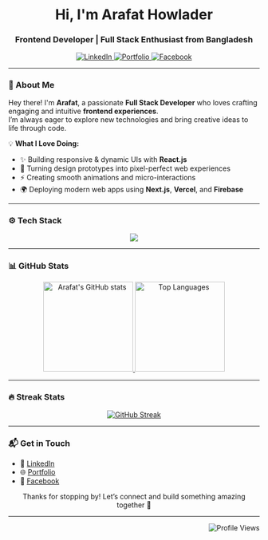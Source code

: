 <h1 align="center">Hi, I'm Arafat Howlader</h1>
<h3 align="center">Frontend Developer | Full Stack Enthusiast from Bangladesh</h3>

<p align="center">
  <a href="https://www.linkedin.com/in/real-arafat-howlader/" target="_blank">
    <img src="https://img.shields.io/badge/LinkedIn-Connect-blue?logo=linkedin&style=for-the-badge" alt="LinkedIn" />
  </a>
  <a href="https://arafat-howlader-portfolio.netlify.app/" target="_blank">
    <img src="https://img.shields.io/badge/Portfolio-Visit%20Now-green?style=for-the-badge" alt="Portfolio" />
  </a>
  <a href="https://www.facebook.com/onearafat" target="_blank">
    <img src="https://img.shields.io/badge/Facebook-Follow-blue?logo=facebook&style=for-the-badge" alt="Facebook" />
  </a>
</p>

---

### 🧠 About Me  

Hey there! I'm **Arafat**, a passionate **Full Stack Developer** who loves crafting engaging and intuitive **frontend experiences**.  
I’m always eager to explore new technologies and bring creative ideas to life through code.  

💡 **What I Love Doing:**  
- ✨ Building responsive & dynamic UIs with **React.js**  
- 🧩 Turning design prototypes into pixel-perfect web experiences  
- ⚡ Creating smooth animations and micro-interactions  
- 🌍 Deploying modern web apps using **Next.js**, **Vercel**, and **Firebase**  

---

### ⚙️ Tech Stack  

<p align="center">
  <a href="https://www.linkedin.com/in/md-arafat-howlader/">
    <img src="https://skillicons.dev/icons?i=html,css,sass,js,ts,bootstrap,tailwind,react,nextjs,redux,nodejs,express,mongodb,mysql,firebase,vite,webpack,git,github,githubactions,netlify,vercel,figma,ai,ps,vscode,postman&perline=10" />
  </a>
</p>

---

### 📊 GitHub Stats  

<p align="center">
  <a href="https://github.com/arafatah">
    <img height="180" src="https://github-readme-stats.vercel.app/api?username=arafatah&theme=vue-dark&show_icons=true&rank_icon=percentile&hide_border=true&count_private=true" alt="Arafat's GitHub stats" />
  </a>
  <a href="https://github.com/arafatah">
    <img height="180" src="https://github-readme-stats.vercel.app/api/top-langs?username=arafatah&theme=vue-dark&layout=compact&langs_count=8&hide_border=true&count_private=true" alt="Top Languages" />
  </a>
</p>

---

### 🔥 Streak Stats  

<p align="center">
  <a href="https://git.io/streak-stats">
    <img src="https://github-readme-streak-stats.herokuapp.com?user=arafatah&theme=github-dark-blue&border_radius=10&date_format=M%20j%5B%2C%20Y%5D&mode=daily&card_width=650" alt="GitHub Streak" />
  </a>
</p>

---

### 📬 Get in Touch  

- 💼 [LinkedIn](https://www.linkedin.com/in/real-arafat-howlader/)  
- 🌐 [Portfolio](https://arafat-howlader-portfolio.netlify.app/)  
- 💬 [Facebook](https://www.facebook.com/onearafat)  

<p align="center">
  Thanks for stopping by! Let’s connect and build something amazing together 🚀  
</p>

---

<p align="right">
  <img src="https://komarev.com/ghpvc/?username=arafatah&label=Profile%20views&color=0e75b6&style=flat" alt="Profile Views" />
</p>
